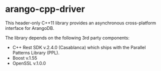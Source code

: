 # arango-cpp-driver
This header-only C++11 library provides an asynchronous cross-platform interface for ArangoDB.

The library depends on the following 3rd party components:

* C++ Rest SDK v.2.4.0 (Casablanca) which ships with the Parallel Patterns Library (PPL).
* Boost v.1.55
* OpenSSL v.1.0.0
